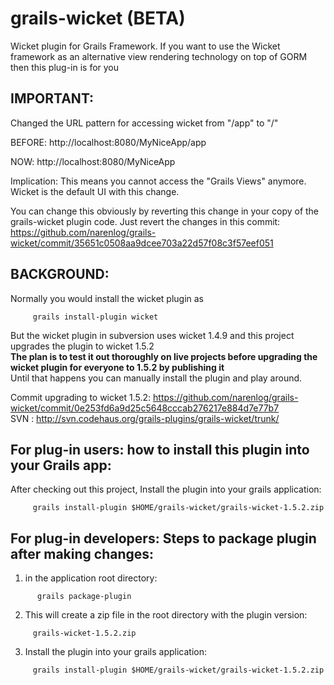 grails-wicket (BETA)
=============

Wicket plugin for Grails Framework. If you want to use the Wicket framework as an alternative view rendering technology on top of GORM then this plug-in is for you


**IMPORTANT:**
--------------
Changed the URL pattern for accessing wicket from "/app" to "/"

BEFORE: http://localhost:8080/MyNiceApp/app

NOW: http://localhost:8080/MyNiceApp

Implication: This means you cannot access the "Grails Views" anymore. Wicket is the default UI with this change.

You can change this obviously by reverting this change in your copy of the grails-wicket plugin code.
Just revert the changes in this commit:
https://github.com/narenlog/grails-wicket/commit/35651c0508aa9dcee703a22d57f08c3f57eef051


**BACKGROUND:**
--------------

Normally you would install the wicket plugin as 
```
     grails install-plugin wicket
```

But the wicket plugin in subversion uses wicket 1.4.9 and this project upgrades the plugin to wicket 1.5.2 <br>
**The plan is to test it out thoroughly on live projects before upgrading the wicket plugin for everyone to 1.5.2 by publishing it** <br>
Until that happens you can manually install the plugin and play around.

Commit upgrading to wicket 1.5.2: https://github.com/narenlog/grails-wicket/commit/0e253fd6a9d25c5648cccab276217e884d7e77b7
<br>
SVN : http://svn.codehaus.org/grails-plugins/grails-wicket/trunk/


For plug-in users: how to install this plugin into your Grails app:
--------------


After checking out this project, Install the plugin into your grails application: 

```
     grails install-plugin $HOME/grails-wicket/grails-wicket-1.5.2.zip
```

For plug-in developers: Steps to package plugin after making changes:
--------------
 
1. in the application root directory: 

```
      grails package-plugin
```

2. This will create a zip file in the root directory with the plugin version: 

```
     grails-wicket-1.5.2.zip
```
     
3. Install the plugin into your grails application: 

```
     grails install-plugin $HOME/grails-wicket/grails-wicket-1.5.2.zip
```

